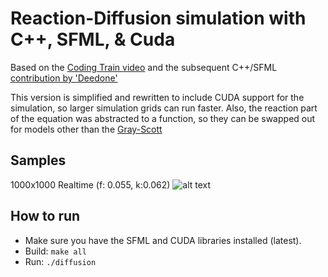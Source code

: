 # Reaction-Diffusion simulation with C++, SFML, & Cuda

Based on the [Coding Train video](https://www.youtube.com/watch?v=BV9ny785UNc) and the subsequent C++/SFML [contribution by 'Deedone'](https://github.com/Deedone/Small-projects/tree/master/Reaction-diffusion)

This version is simplified and rewritten to include CUDA support for the simulation, so larger simulation grids can run faster.
Also, the reaction part of the equation was abstracted to a function, so they can be swapped out for models other than the [Gray-Scott](https://groups.csail.mit.edu/mac/projects/amorphous/GrayScott/)

## Samples

1000x1000 Realtime (f: 0.055, k:0.062)
![alt text](./Samples/rdiff_cuda_default.gif "sample1")

## How to run

- Make sure you have the SFML and CUDA libraries installed (latest).
- Build: `make all`
- Run: `./diffusion`
